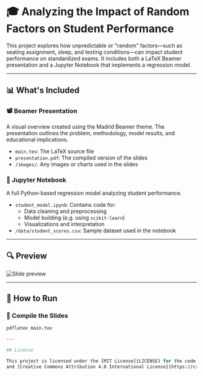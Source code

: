 # 🎓 Analyzing the Impact of Random Factors on Student Performance

This project explores how unpredictable or "random" factors—such as seating assignment, sleep, and testing conditions—can impact student performance on standardized exams. It includes both a LaTeX Beamer presentation and a Jupyter Notebook that implements a regression model.

---

## 📊 What's Included

### 📽️ Beamer Presentation
A visual overview created using the Madrid Beamer theme. The presentation outlines the problem, methodology, model results, and educational implications.

- `main.tex`: The LaTeX source file
- `presentation.pdf`: The compiled version of the slides
- `/images/`: Any images or charts used in the slides

### 📓 Jupyter Notebook
A full Python-based regression model analyzing student performance.

- `student_model.ipynb`: Contains code for:
  - Data cleaning and preprocessing
  - Model building (e.g. using `scikit-learn`)
  - Visualizations and interpretation
- `/data/student_scores.csv`: Sample dataset used in the notebook

---

## 🔍 Preview

![Slide preview](images/example-slide.png)

---

## 🚀 How to Run

### 🧪 Compile the Slides
```bash
pdflatex main.tex

---

## License

This project is licensed under the [MIT License](LICENSE) for the code  
and [Creative Commons Attribution 4.0 International License](https://creativecommons.org/licenses/by/4.0/) for the presentation content.
